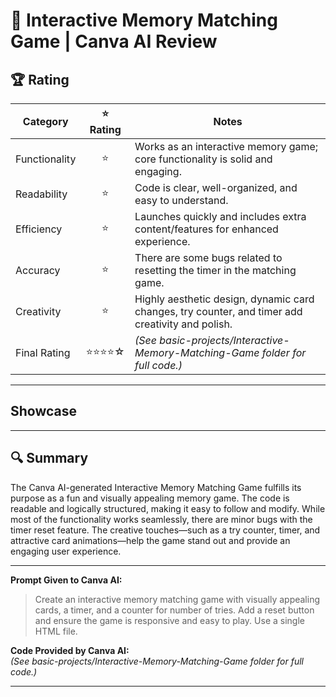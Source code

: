 # 🧠 Interactive Memory Matching Game | Canva AI Review

## 🏆 Rating

| Category      | ⭐ Rating | Notes |
|---------------|:--------:|-------|
| Functionality | ⭐    | Works as an interactive memory game; core functionality is solid and engaging. |
| Readability   | ⭐    | Code is clear, well-organized, and easy to understand. |
| Efficiency    | ⭐    | Launches quickly and includes extra content/features for enhanced experience. |
| Accuracy      | ⭐    | There are some bugs related to resetting the timer in the matching game. |
| Creativity    | ⭐    | Highly aesthetic design, dynamic card changes, try counter, and timer add creativity and polish. |
| Final Rating  | ⭐⭐⭐⭐☆    | *(See basic-projects/Interactive-Memory-Matching-Game folder for full code.)* |

---

## Showcase

---

## 🔍 Summary

The Canva AI-generated Interactive Memory Matching Game fulfills its purpose as a fun and visually appealing memory game. The code is readable and logically structured, making it easy to follow and modify. While most of the functionality works seamlessly, there are minor bugs with the timer reset feature. The creative touches—such as a try counter, timer, and attractive card animations—help the game stand out and provide an engaging user experience.

---

**Prompt Given to Canva AI:**  
> Create an interactive memory matching game with visually appealing cards, a timer, and a counter for number of tries. Add a reset button and ensure the game is responsive and easy to play. Use a single HTML file.

**Code Provided by Canva AI:**  
*(See basic-projects/Interactive-Memory-Matching-Game folder for full code.)*

---
